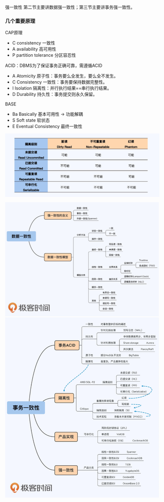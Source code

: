 强一致性
第二节主要讲数据强一致性；第三节主要讲事务强一致性。

### 几个重要原理
CAP原理
- C consistency 一致性
- A availability 高可用性
- P partition tolerance 分区容忍性

ACID：DBMS为了保证事务正确可靠，需遵循ACID
- A Atomicity 原子性：事务要么全发生，要么全不发生。
- C Consistency 一致性：事务要保持数据完整性。
- I Isolation 隔离性：并行执行结果==串行执行结果。
- D Durability 持久性：事务提交则永久保留。

BASE
- Ba Basically 基本可用性 -> 功能解耦
- S  Soft state 软状态
- E  Eventual Consistency 最终一致性 


![avatar](SQL92的四个隔离级别和三种异常现象.jpg)

![avatar](数据一致性.jpg)
![avatar](事务一致性.jpg)
